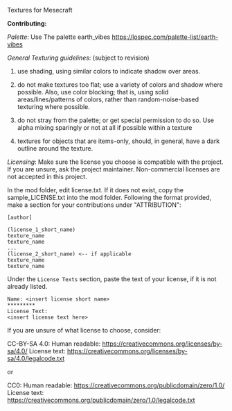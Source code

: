 Textures for Mesecraft

**Contributing:**

*Palette*:
Use The palette earth_vibes
https://lospec.com/palette-list/earth-vibes

*General Texturing guidelines*: (subject to revision)

1) use shading, using similar colors to indicate shadow over areas.

2) do not make textures too flat; use a variety of colors and shadow where possible. Also, use color blocking; that is, using solid areas/lines/patterns of colors, rather than random-noise-based texturing where possible.

3) do not stray from the palette; or get special permission to do so. Use alpha mixing sparingly or not at all if possible within a texture

4) textures for objects that are items-only, should, in general, have a dark outline around the texture.


*Licensing*: Make sure the license you choose is compatible with the project. If you are unsure, ask the project maintainer. Non-commercial licenses are not accepted in this project.

In the mod folder, edit license.txt. If it does not exist, copy the sample_LICENSE.txt into the mod folder. Following the format provided, make a section for your contributions under "ATTRIBUTION":
```
[author] 

(license_1_short_name)
texture_name
texture_name
...
(license_2_short_name) <-- if applicable
texture_name
texture_name
```

Under the `License Texts` section, paste the text of your license, if it is not already listed.
```
Name: <insert license short name>
*********
License Text:
<insert license text here>
```


If you are unsure of what license to choose, 
consider:

CC-BY-SA 4.0:
Human readable: https://creativecommons.org/licenses/by-sa/4.0/
License text: https://creativecommons.org/licenses/by-sa/4.0/legalcode.txt

or 

CC0:
Human readable: https://creativecommons.org/publicdomain/zero/1.0/
License text: https://creativecommons.org/publicdomain/zero/1.0/legalcode.txt


